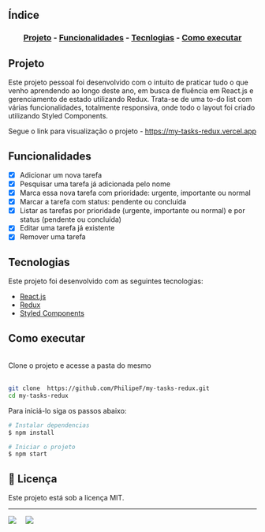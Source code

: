 ## Índice

<h3 align="center">

[Projeto](#projeto) -
[Funcionalidades](#funcionalidades) -
[Tecnlogias](#tecnologias) -
[Como executar](#como-executar)
</h3>

## Projeto

Este projeto pessoal foi desenvolvido com o intuito de praticar tudo o que venho aprendendo ao longo deste ano, em busca de fluência em React.js e gerenciamento de estado utilizando Redux. Trata-se de uma to-do list com várias funcionalidades, totalmente responsiva, onde todo o layout foi criado utilizando Styled Components.

Segue o link para visualização o projeto - <https://my-tasks-redux.vercel.app>

## Funcionalidades

- [x] Adicionar um nova tarefa
- [x] Pesquisar uma tarefa já adicionada pelo nome
- [x] Marca essa nova tarefa com prioridade: urgente, importante ou normal
- [x] Marcar a tarefa com status: pendente ou concluída
- [x] Listar as tarefas por prioridade (urgente, importante ou normal) e por status (pendente ou concluída)
- [x] Editar uma tarefa já existente
- [x] Remover uma tarefa

## Tecnologias

Este projeto foi desenvolvido com as seguintes tecnologias:
<br>

- [React.js](https://react.dev/)
- [Redux](https://redux.js.org/)
- [Styled Components](https://styled-components.com/)

## Como executar

<br>
Clone o projeto e acesse a pasta do mesmo
<br>
<br>

```bash
git clone  https://github.com/PhilipeF/my-tasks-redux.git
cd my-tasks-redux
```

Para iniciá-lo siga os passos abaixo:

```bash
# Instalar dependencias
$ npm install

# Iniciar o projeto
$ npm start

```

<h2 id="license">📝 Licença</h2>

Este projeto está sob a licença MIT.

---
<div style="display: flex;">
  <a href="https://www.linkedin.com/in/philipef-dev" target="_blank"><img src="https://img.shields.io/badge/-LinkedIn-%230077B5?style=for-the-badge&logo=linkedin&logoColor=white" style="margin-right: 2vw" target="_blank"></a>
  <a href="mailto:philipefdev@gmail.com"><img src="https://img.shields.io/badge/-Gmail-%23333?style=for-the-badge&logo=gmail&logoColor=white" style="margin-right: 2vw" target="_blank"></a>

</div>
